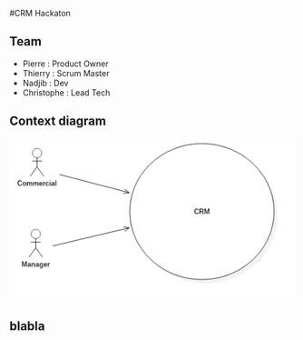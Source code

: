 #CRM Hackaton

## Team
* Pierre : Product Owner
* Thierry : Scrum Master
* Nadjib : Dev
* Christophe : Lead Tech

## Context diagram

![Context Diagram](UseCaseDiagram1.png)

## blabla
